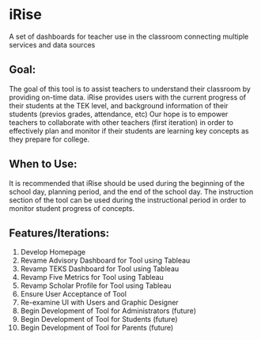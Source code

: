 # iRise
A set of dashboards for teacher use in the classroom connecting multiple services and data sources

## Goal:
The goal of this tool is to assist teachers to understand their classroom by providing on-time data. iRise provides users with the current progress of their students at the TEK level, and background information of their students (previos grades, attendance, etc)
Our hope is to empower teachers to collaborate with other teachers (first iteration) in order to effectively plan and monitor if their students are learning key concepts as they prepare for college.

## When to Use:
It is recommended that iRise should be used during the beginning of the school day, planning period, and the end of the school day. The instruction section of the tool can be used during the instructional period in order to monitor student progress of concepts.


## Features/Iterations:
1. Develop Homepage
2. Revame Advisory Dashboard for Tool using Tableau
3. Revamp TEKS Dashboard for Tool using Tableau
4. Revamp Five Metrics for Tool using Tableau
5. Revamp Scholar Profile for Tool using Tableau
6. Ensure User Acceptance of Tool
7. Re-examine UI with Users and Graphic Designer
8. Begin Development of Tool for Administrators (future)
9. Begin Development of Tool for Students (future)
10. Begin Development of Tool for Parents (future)
